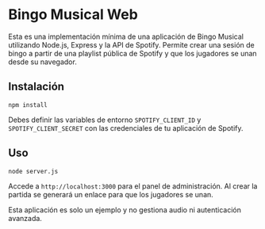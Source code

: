 # Bingo Musical Web

Esta es una implementación mínima de una aplicación de Bingo Musical utilizando Node.js, Express y la API de Spotify. Permite crear una sesión de bingo a partir de una playlist pública de Spotify y que los jugadores se unan desde su navegador.

## Instalación

```
npm install
```

Debes definir las variables de entorno `SPOTIFY_CLIENT_ID` y `SPOTIFY_CLIENT_SECRET` con las credenciales de tu aplicación de Spotify.

## Uso

```
node server.js
```

Accede a `http://localhost:3000` para el panel de administración. Al crear la partida se generará un enlace para que los jugadores se unan.

Esta aplicación es solo un ejemplo y no gestiona audio ni autenticación avanzada.
